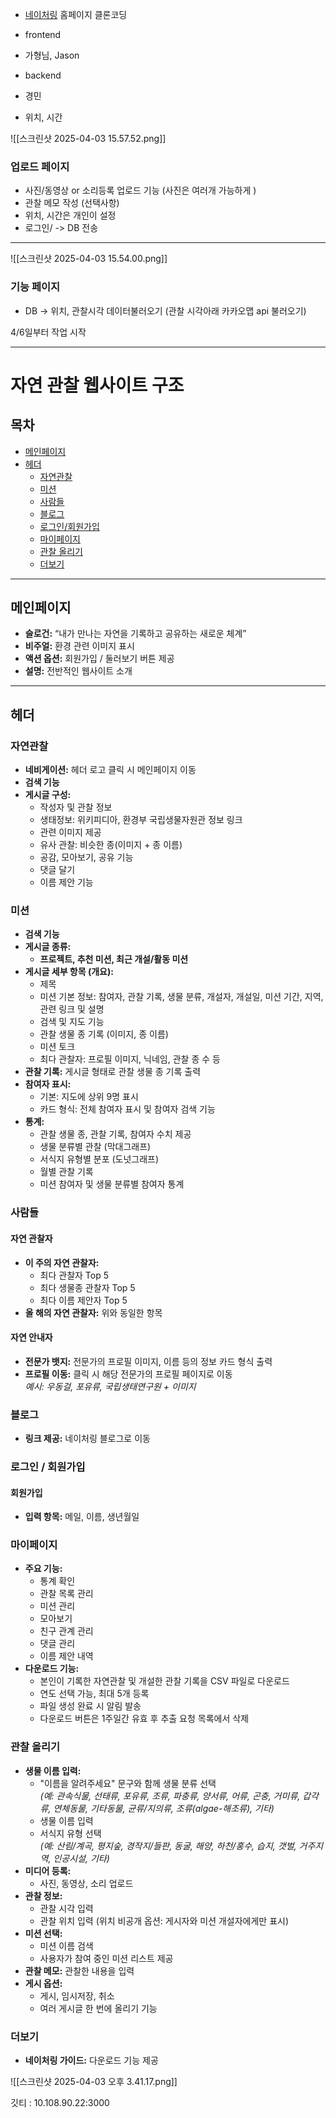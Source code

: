 - [네이처링](https://www.naturing.net/o/card) 홈페이지 클론코딩 

- frontend
- 가형님, Jason

- backend
- 경민

- 위치, 시간 

![[스크린샷 2025-04-03 15.57.52.png]]
### 업로드 페이지
- 사진/동영상 or 소리등록 업로드 기능 (사진은 여러개 가능하게 )
- 관찰 메모 작성 (선택사항)
- 위치, 시간은 개인이 설정
- 로그인/
-> DB 전송

---
![[스크린샷 2025-04-03 15.54.00.png]]
### 기능 페이지 
-  DB -> 위치, 관찰시각 데이터불러오기 (관찰 시각아래 카카오맵 api 불러오기)

4/6일부터 작업 시작 

---

# 자연 관찰 웹사이트 구조

## 목차
- [메인페이지](#메인페이지)
- [헤더](#헤더)
  - [자연관찰](#자연관찰)
  - [미션](#미션)
  - [사람들](#사람들)
  - [블로그](#블로그)
  - [로그인/회원가입](#로그인회원가입)
  - [마이페이지](#마이페이지)
  - [관찰 올리기](#관찰-올리기)
  - [더보기](#더보기)

---

## 메인페이지
- **슬로건:** “내가 만나는 자연을 기록하고 공유하는 새로운 체계”
- **비주얼:** 환경 관련 이미지 표시
- **액션 옵션:** 회원가입 / 둘러보기 버튼 제공
- **설명:** 전반적인 웹사이트 소개

---

## 헤더

### 자연관찰
- **네비게이션:** 헤더 로고 클릭 시 메인페이지 이동
- **검색 기능**
- **게시글 구성:**
  - 작성자 및 관찰 정보
  - 생태정보: 위키피디아, 환경부 국립생물자원관 정보 링크
  - 관련 이미지 제공
  - 유사 관찰: 비슷한 종(이미지 + 종 이름)
  - 공감, 모아보기, 공유 기능
  - 댓글 달기
  - 이름 제안 기능

### 미션
- **검색 기능**
- **게시글 종류:**
  - **프로젝트, 추천 미션, 최근 개설/활동 미션**
- **게시글 세부 항목 (개요):**
  - 제목
  - 미션 기본 정보: 참여자, 관찰 기록, 생물 분류, 개설자, 개설일, 미션 기간, 지역, 관련 링크 및 설명
  - 검색 및 지도 기능
  - 관찰 생물 종 기록 (이미지, 종 이름)
  - 미션 토크
  - 최다 관찰자: 프로필 이미지, 닉네임, 관찰 종 수 등
- **관찰 기록:** 게시글 형태로 관찰 생물 종 기록 출력
- **참여자 표시:**
  - 기본: 지도에 상위 9명 표시
  - 카드 형식: 전체 참여자 표시 및 참여자 검색 기능
- **통계:**
  - 관찰 생물 종, 관찰 기록, 참여자 수치 제공
  - 생물 분류별 관찰 (막대그래프)
  - 서식지 유형별 분포 (도넛그래프)
  - 월별 관찰 기록
  - 미션 참여자 및 생물 분류별 참여자 통계

### 사람들

#### 자연 관찰자
- **이 주의 자연 관찰자:**
  - 최다 관찰자 Top 5
  - 최다 생물종 관찰자 Top 5
  - 최다 이름 제안자 Top 5
- **올 해의 자연 관찰자:** 위와 동일한 항목

#### 자연 안내자
- **전문가 뱃지:** 전문가의 프로필 이미지, 이름 등의 정보 카드 형식 출력
- **프로필 이동:** 클릭 시 해당 전문가의 프로필 페이지로 이동  
  *예시: 우동걸, 포유류, 국립생태연구원 + 이미지*

### 블로그
- **링크 제공:** 네이처링 블로그로 이동

### 로그인 / 회원가입

#### 회원가입
- **입력 항목:** 메일, 이름, 생년월일

### 마이페이지
- **주요 기능:**
  - 통계 확인
  - 관찰 목록 관리
  - 미션 관리
  - 모아보기
  - 친구 관계 관리
  - 댓글 관리
  - 이름 제안 내역
- **다운로드 기능:**
  - 본인이 기록한 자연관찰 및 개설한 관찰 기록을 CSV 파일로 다운로드
  - 연도 선택 가능, 최대 5개 등록
  - 파일 생성 완료 시 알림 발송
  - 다운로드 버튼은 1주일간 유효 후 추출 요청 목록에서 삭제

### 관찰 올리기
- **생물 이름 입력:**
  - "이름을 알려주세요" 문구와 함께 생물 분류 선택  
    *(예: 관속식물, 선태류, 포유류, 조류, 파충류, 양서류, 어류, 곤충, 거미류, 갑각류, 연체동물, 기타동물, 균류/지의류, 조류(algae-해조류), 기타)*
  - 생물 이름 입력
  - 서식지 유형 선택  
    *(예: 산림/계곡, 평지숲, 경작지/들판, 동굴, 해양, 하천/홍수, 습지, 갯벌, 거주지역, 인공시설, 기타)*
- **미디어 등록:**
  - 사진, 동영상, 소리 업로드
- **관찰 정보:**
  - 관찰 시각 입력
  - 관찰 위치 입력 (위치 비공개 옵션: 게시자와 미션 개설자에게만 표시)
- **미션 선택:**
  - 미션 이름 검색
  - 사용자가 참여 중인 미션 리스트 제공
- **관찰 메모:** 관찰한 내용을 입력
- **게시 옵션:**
  - 게시, 임시저장, 취소
  - 여러 게시글 한 번에 올리기 기능

### 더보기
- **네이처링 가이드:** 다운로드 기능 제공


![[스크린샷 2025-04-03 오후 3.41.17.png]]



깃티 : 10.108.90.22:3000